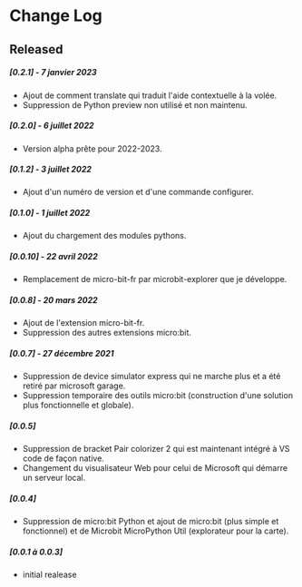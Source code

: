# Change Log

## Released
##### [0.2.1] - 7 janvier 2023
* Ajout de comment translate qui traduit l'aide contextuelle à la volée.
* Suppression de Python preview non utilisé et non maintenu.
##### [0.2.0] - 6 juillet 2022
* Version alpha prête pour 2022-2023.
##### [0.1.2] - 3 juillet 2022
* Ajout d'un numéro de version et d'une commande configurer.
##### [0.1.0] - 1 juillet 2022
* Ajout du chargement des modules pythons.
##### [0.0.10] - 22 avril 2022
* Remplacement de micro-bit-fr par microbit-explorer que je développe.
##### [0.0.8] - 20 mars 2022
* Ajout de l'extension micro-bit-fr.
* Suppression des autres extensions micro:bit.
##### [0.0.7] - 27 décembre 2021
* Suppression de device simulator express qui ne marche plus et a été retiré par microsoft garage.
* Suppression temporaire des outils micro:bit (construction d'une solution plus fonctionnelle et globale).
##### [0.0.5]
* Suppression  de bracket Pair colorizer 2 qui est maintenant intégré à VS code de façon native. 
* Changement du visualisateur Web pour celui de Microsoft qui démarre un serveur local.
##### [0.0.4]
* Suppression de micro:bit Python et ajout de micro:bit (plus simple et fonctionnel) et de Microbit MicroPython Util (explorateur pour la carte).
##### [0.0.1 à 0.0.3] 
* initial realease
